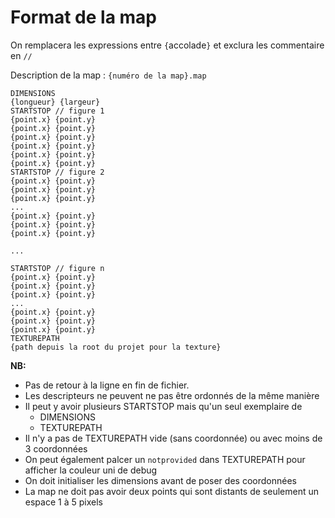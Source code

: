 # Format de la map

On remplacera les expressions entre `{`accolade`}` et exclura les commentaire en `//` 

Description de la map : `{numéro de la map}.map`
```
DIMENSIONS
{longueur} {largeur}
STARTSTOP // figure 1
{point.x} {point.y}
{point.x} {point.y}
{point.x} {point.y}
{point.x} {point.y}
{point.x} {point.y}
{point.x} {point.y}
STARTSTOP // figure 2
{point.x} {point.y}
{point.x} {point.y}
{point.x} {point.y}
...
{point.x} {point.y}
{point.x} {point.y}
{point.x} {point.y}

...

STARTSTOP // figure n
{point.x} {point.y}
{point.x} {point.y}
{point.x} {point.y}
...
{point.x} {point.y}
{point.x} {point.y}
{point.x} {point.y}
TEXTUREPATH
{path depuis la root du projet pour la texture}
```
**NB:**
* Pas de retour à la ligne en fin de fichier.
* Les descripteurs ne peuvent ne pas être ordonnés de la même manière
* Il peut y avoir plusieurs STARTSTOP mais qu'un seul exemplaire de
  * DIMENSIONS
  * TEXTUREPATH
* Il n'y a pas de TEXTUREPATH vide (sans coordonnée) ou avec moins de 3 coordonnées
* On peut également palcer un `notprovided` dans TEXTUREPATH pour afficher la couleur uni de debug
* On doit initialiser les dimensions avant de poser des coordonnées
* La map ne doit pas avoir deux points qui sont distants de seulement un espace 1 à 5 pixels